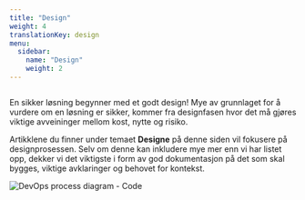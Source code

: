 ```yaml
---
title: "Design"
weight: 4
translationKey: design
menu:
  sidebar:
    name: "Design"
    weight: 2
---
```

<div class="row category-into">
    <div class="column">
        <p>
            En sikker løsning begynner med et godt design! Mye av grunnlaget for å vurdere om en løsning er sikker, kommer fra designfasen hvor det må gjøres viktige avveininger mellom kost, nytte og risiko. 
        </p>
        <p>
            Artikklene du finner under temaet <b>Designe</b> på denne siden vil fokusere på designprosessen. Selv om denne kan inkludere mye mer enn vi har listet opp, dekker vi det viktigste i form av god dokumentasjon på det som skal bygges, viktige avklaringer og behovet for kontekst.  
        </p>
    </div>
    <div class="column">
        <img alt="DevOps process diagram - Code" src="/devops_code.svg"/>
    </div>
</div>